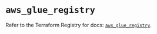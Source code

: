 # `aws_glue_registry`

Refer to the Terraform Registry for docs: [`aws_glue_registry`](https://registry.terraform.io/providers/hashicorp/aws/6.6.0/docs/resources/glue_registry).
